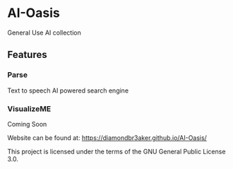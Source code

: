 # AI-Oasis
General Use AI collection

## Features

### Parse
Text to speech AI powered search engine

### VisualizeME
Coming Soon




Website can be found at: https://diamondbr3aker.github.io/AI-Oasis/


This project is licensed under the terms of the GNU General Public License 3.0.
